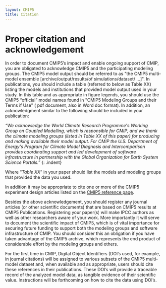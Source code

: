 ```yaml
---
layout: CMIP5
title: Citation
---
```



# Proper citation and acknowledgement


In order to document CMIP5’s impact and enable ongoing support of CMIP, you are obligated to acknowledge CMIP5 and the participating modeling groups. The CMIP5 model output should be referred to as "the CMIP5 multi-model ensemble [archive/output/results/of simulations/dataset/ ...]". In publications, you should include a table (referred to below as Table XX) listing the models and institutions that provided model output used in your study. In this table and as appropriate in figure legends, you should use the CMIP5 “official” model names found in "CMIP5 Modeling Groups and their Terms if Use" ( pdf document, also in Word doc format). In addition, an acknowledgment similar to the following should be included in your publication:

*“We acknowledge the World Climate Research Programme's Working Group on Coupled Modelling, which is responsible for CMIP, and we thank the climate modeling groups (listed in Table XX of this paper) for producing and making available their model output. For CMIP the U.S. Department of Energy's Program for Climate Model Diagnosis and Intercomparison provides coordinating support and led development of software infrastructure in partnership with the Global Organization for Earth System Science Portals.”*
{: .indent}

Where “*Table XX*” in your paper should list the models and modeling groups that provided the data you used.

In addition it may be appropriate to cite one or more of the CMIP5 experiment design articles listed on the [CMIP5 reference page](https://pcmdi.llnl.gov/mips/cmip5/cmip5-references.html).

Besides the above acknowledgement, you should register any journal articles (or other scientific documents) that are based on CMIP5 results at CMIP5 Publications. Registering your paper(s) will make IPCC authors as well as other researchers aware of your work. More importantly it will serve to document the scientific impact of CMIP5, which is of vital importance for securing future funding to support both the modeling groups and software infrastructure of CMIP. You should consider this an obligation if you have taken advantage of the CMIP5 archive, which represents the end product of considerable effort by the modeling groups and others.

For the first time in CMIP, Digital Object Identifiers (DOI’s used, for example, in journal citations) will be assigned to various subsets of the CMIP5 multi-model dataset and, when available and as appropriate, users should cite these references in their publications. These DOI’s will provide a traceable record of the analyzed model data, as tangible evidence of their scientific value. Instructions will be forthcoming on how to cite the data using DOI’s.



